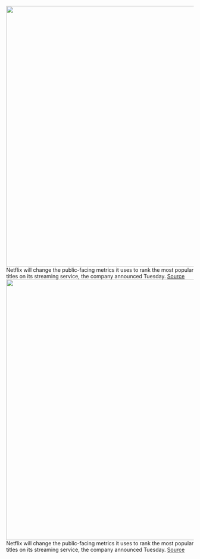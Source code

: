<img src='https://cdn.vox-cdn.com/thumbor/s5KPLeMX8XPFcDwgXVFKl_fOgU0=/0x0:3840x1920/1200x800/filters:focal(1696x298:2310x912)/cdn.vox-cdn.com/uploads/chorus_image/image/70017847/SquidGame_Season1_Episode1_00_44_44_16.0.png' width='700px' /><br/>
Netflix will change the public-facing metrics it uses to rank the most popular titles on its streaming service, the company announced Tuesday.
<a href='https://www.theverge.com/2021/10/19/22735379/netflix-changing-ranking-metric-popular-titles-hours-viewed'> Source <a/><img src='https://cdn.vox-cdn.com/thumbor/s5KPLeMX8XPFcDwgXVFKl_fOgU0=/0x0:3840x1920/1200x800/filters:focal(1696x298:2310x912)/cdn.vox-cdn.com/uploads/chorus_image/image/70017847/SquidGame_Season1_Episode1_00_44_44_16.0.png' width='700px' /><br/>
Netflix will change the public-facing metrics it uses to rank the most popular titles on its streaming service, the company announced Tuesday.
<a href='https://www.theverge.com/2021/10/19/22735379/netflix-changing-ranking-metric-popular-titles-hours-viewed'> Source <a/>